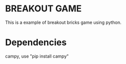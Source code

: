 
# BREAKOUT GAME
This is a example of breakout bricks game using python.

Dependencies
======
campy, use "pip install campy"

